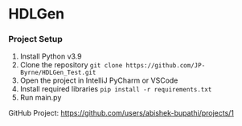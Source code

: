 # HDLGen

### Project Setup
1. Install Python v3.9
2. Clone the repository
``
git clone https://github.com/JP-Byrne/HDLGen_Test.git
``
3. Open the project in IntelliJ PyCharm or VSCode
4. Install required libraries
``
pip install -r requirements.txt
``
5. Run main.py

GitHub Project: https://github.com/users/abishek-bupathi/projects/1
